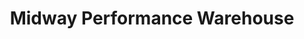 ---
title: "Midway Performance Warehouse"
url: /mount-carmel/midway-performance-warehouse/
shop: car repair
---